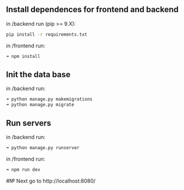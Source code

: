 ## Install dependences for frontend and backend

in /backend run (pip >= 9.X):
```zsh
pip install -r requirements.txt
```

in /frontend run:
```zsh
➜ npm install
```

## Init the data base

in /backend run:
```zsh
➜ python manage.py makemigrations
➜ python manage.py migrate
```

## Run servers

in /backend run:
```zsh
➜ python manage.py runserver
```

in /frontend run:
```zsh
➜ npm run dev
```

#№ Next go to http://localhost:8080/

